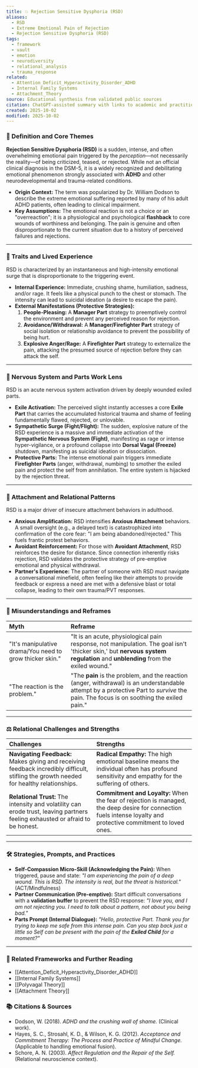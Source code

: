 ```yaml
---
title: 💥 Rejection Sensitive Dysphoria (RSD)
aliases:
  - RSD
  - Extreme Emotional Pain of Rejection
  - Rejection Sensitive Dysphoria (RSD)
tags:
  - framework
  - vault
  - emotion
  - neurodiversity
  - relational_analysis
  - trauma_response
related:
  - Attention_Deficit_Hyperactivity_Disorder_ADHD
  - Internal Family Systems
  - Attachment_Theory
source: Educational synthesis from validated public sources
citation: ChatGPT-assisted summary with links to academic and practitioner materials
created: 2025-10-02
modified: 2025-10-02
---
```


<!-- @format -->

### 🧩 Definition and Core Themes

**Rejection Sensitive Dysphoria (RSD)** is a sudden, intense, and often overwhelming emotional pain triggered by the _perception_—not necessarily the reality—of being criticized, teased, or rejected. While not an official clinical diagnosis in the DSM-5, it is a widely recognized and debilitating emotional phenomenon strongly associated with **ADHD** and other neurodevelopmental and trauma-related conditions.

- **Origin Context:** The term was popularized by Dr. William Dodson to describe the extreme emotional suffering reported by many of his adult ADHD patients, often leading to clinical impairment.
- **Key Assumptions:** The emotional reaction is not a choice or an "overreaction"; it is a physiological and psychological **flashback** to core wounds of worthiness and belonging. The pain is genuine and often disproportionate to the current situation due to a history of perceived failures and rejections.

---

### 🌿 Traits and Lived Experience

RSD is characterized by an instantaneous and high-intensity emotional surge that is disproportionate to the triggering event.

- **Internal Experience:** Immediate, crushing shame, humiliation, sadness, and/or rage. It feels like a physical punch to the chest or stomach. The intensity can lead to suicidal ideation (a desire to escape the pain).
- **External Manifestations (Protective Strategies):**
  1.  **People-Pleasing:** A **Manager Part** strategy to preemptively control the environment and prevent any perceived reason for rejection.
  2.  **Avoidance/Withdrawal:** A **Manager/Firefighter Part** strategy of social isolation or relationship avoidance to prevent the possibility of being hurt.
  3.  **Explosive Anger/Rage:** A **Firefighter Part** strategy to externalize the pain, attacking the presumed source of rejection before they can attack the self.

---

### 🧠 Nervous System and Parts Work Lens

RSD is an acute nervous system activation driven by deeply wounded exiled parts.

- **Exile Activation:** The perceived slight instantly accesses a core **Exile Part** that carries the accumulated historical trauma and shame of feeling fundamentally flawed, rejected, or unlovable.
- **Sympathetic Surge (Fight/Flight):** The sudden, explosive nature of the RSD experience is a massive and immediate activation of the **Sympathetic Nervous System (Fight)**, manifesting as rage or intense hyper-vigilance, or a profound collapse into **Dorsal Vagal (Freeze)** shutdown, manifesting as suicidal ideation or dissociation.
- **Protective Parts:** The intense emotional pain triggers immediate **Firefighter Parts** (anger, withdrawal, numbing) to smother the exiled pain and protect the self from annihilation. The entire system is hijacked by the rejection threat.

---

### 💞 Attachment and Relational Patterns

RSD is a major driver of insecure attachment behaviors in adulthood.

- **Anxious Amplification:** RSD intensifies **Anxious Attachment** behaviors. A small oversight (e.g., a delayed text) is catastrophized into confirmation of the core fear: "I am being abandoned/rejected." This fuels frantic protest behaviors.
- **Avoidant Reinforcement:** For those with **Avoidant Attachment**, RSD reinforces the desire for distance. Since connection inherently risks rejection, RSD validates the protective strategy of pre-emptive emotional and physical withdrawal.
- **Partner's Experience:** The partner of someone with RSD must navigate a conversational minefield, often feeling like their attempts to provide feedback or express a need are met with a defensive blast or total collapse, leading to their own trauma/PVT responses.

---

### 🔄 Misunderstandings and Reframes

| Myth                                                     | Reframe                                                                                                                                                                                |
| :------------------------------------------------------- | :------------------------------------------------------------------------------------------------------------------------------------------------------------------------------------- |
| "It's manipulative drama/You need to grow thicker skin." | "It is an acute, physiological pain response, not manipulation. The goal isn't 'thicker skin,' but **nervous system regulation** and **unblending** from the exiled wound."            |
| "The reaction is the problem."                           | "The **pain** is the problem, and the reaction (anger, withdrawal) is an understandable attempt by a protective Part to _survive_ the pain. The focus is on soothing the exiled pain." |

---

### ⚖️ Relational Challenges and Strengths

| Challenges                                                                                                                               | Strengths                                                                                                                                                        |
| :--------------------------------------------------------------------------------------------------------------------------------------- | :--------------------------------------------------------------------------------------------------------------------------------------------------------------- |
| **Navigating Feedback:** Makes giving and receiving feedback incredibly difficult, stifling the growth needed for healthy relationships. | **Radical Empathy:** The high emotional baseline means the individual often has profound sensitivity and empathy for the suffering of others.                    |
| **Relational Trust:** The intensity and volatility can erode trust, leaving partners feeling exhausted or afraid to be honest.           | **Commitment and Loyalty:** When the fear of rejection is managed, the deep desire for connection fuels intense loyalty and protective commitment to loved ones. |

---

### 🛠️ Strategies, Prompts, and Practices

- **Self-Compassion Micro-Skill (Acknowledging the Pain):** When triggered, pause and state: _"I am experiencing the pain of a deep wound. This is RSD. The intensity is real, but the threat is historical."_ (ACT/Mindfulness)
- **Partner Communication (Pre-emptive):** Start difficult conversations with a **validation buffer** to prevent the RSD response: _"I love you, and I am not rejecting you. I need to talk about a pattern, not about you being bad."_
- **Parts Prompt (Internal Dialogue):** _"Hello, protective Part. Thank you for trying to keep me safe from this intense pain. Can you step back just a little so Self can be present with the pain of the **Exiled Child** for a moment?"_

---

### 🔗 Related Frameworks and Further Reading

- [[Attention_Deficit_Hyperactivity_Disorder_ADHD]]
- [[Internal Family Systems]]
- [[Polyvagal Theory]]
- [[Attachment Theory]]

### 📚 Citations & Sources

- Dodson, W. (2018). _ADHD and the crushing wall of shame._ (Clinical work).
- Hayes, S. C., Strosahl, K. D., & Wilson, K. G. (2012). _Acceptance and Commitment Therapy: The Process and Practice of Mindful Change._ (Applicable to handling emotional fusion).
- Schore, A. N. (2003). _Affect Regulation and the Repair of the Self._ (Relational neuroscience context).
